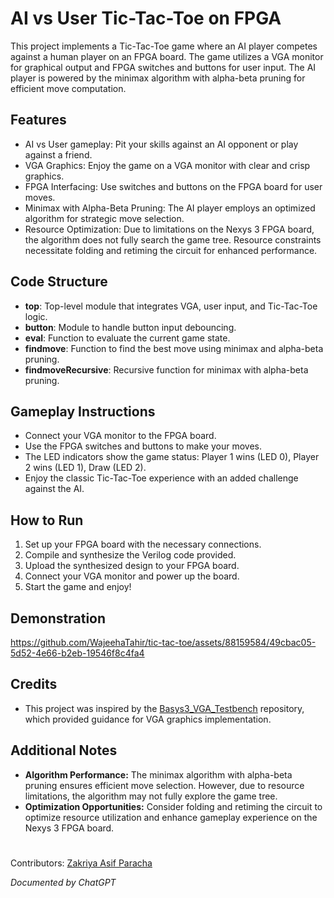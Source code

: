 # AI vs User Tic-Tac-Toe on FPGA

This project implements a Tic-Tac-Toe game where an AI player competes against a human player on an FPGA board. The game utilizes a VGA monitor for graphical output and FPGA switches and buttons for user input. The AI player is powered by the minimax algorithm with alpha-beta pruning for efficient move computation.

## Features

- AI vs User gameplay: Pit your skills against an AI opponent or play against a friend.
- VGA Graphics: Enjoy the game on a VGA monitor with clear and crisp graphics.
- FPGA Interfacing: Use switches and buttons on the FPGA board for user moves.
- Minimax with Alpha-Beta Pruning: The AI player employs an optimized algorithm for strategic move selection.
- Resource Optimization: Due to limitations on the Nexys 3 FPGA board, the algorithm does not fully search the game tree. Resource constraints necessitate folding and retiming the circuit for enhanced performance.

## Code Structure
- **top**: Top-level module that integrates VGA, user input, and Tic-Tac-Toe logic.
- **button**: Module to handle button input debouncing.
- **eval**: Function to evaluate the current game state.
- **findmove**: Function to find the best move using minimax and alpha-beta pruning.
- **findmoveRecursive**: Recursive function for minimax with alpha-beta pruning.

## Gameplay Instructions

- Connect your VGA monitor to the FPGA board.
- Use the FPGA switches and buttons to make your moves.
- The LED indicators show the game status: Player 1 wins (LED 0), Player 2 wins (LED 1), Draw (LED 2).
- Enjoy the classic Tic-Tac-Toe experience with an added challenge against the AI.

## How to Run

1. Set up your FPGA board with the necessary connections.
2. Compile and synthesize the Verilog code provided.
3. Upload the synthesized design to your FPGA board.
4. Connect your VGA monitor and power up the board.
5. Start the game and enjoy!

## Demonstration

https://github.com/WajeehaTahir/tic-tac-toe/assets/88159584/49cbac05-5d52-4e66-b2eb-19546f8c4fa4

## Credits

- This project was inspired by the [Basys3_VGA_Testbench](https://github.com/ColtonBeery/Basys3_VGA_Testbench) repository, which provided guidance for VGA graphics implementation.

## Additional Notes

- **Algorithm Performance:** The minimax algorithm with alpha-beta pruning ensures efficient move selection. However, due to resource limitations, the algorithm may not fully explore the game tree.
- **Optimization Opportunities:** Consider folding and retiming the circuit to optimize resource utilization and enhance gameplay experience on the Nexys 3 FPGA board.

#
Contributors: [Zakriya Asif Paracha](https://github.com/zakriyaparacha46)

_Documented by ChatGPT_
